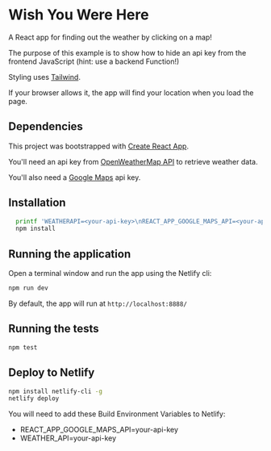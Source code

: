 # Wish You Were Here

A React app for finding out the weather by clicking on a map!

The purpose of this example is to show how to hide an api key from the frontend JavaScript (hint: use a backend Function!)

Styling uses [Tailwind](https://tailwindcss.com/).

If your browser allows it, the app will find your location when you load the page.

## Dependencies

This project was bootstrapped with [Create React App](https://create-react-app.dev/).

You'll need an api key from [OpenWeatherMap API](https://openweathermap.org/api) to retrieve weather data.

You'll also need a [Google Maps](https://developers.google.com/maps/) api key.

## Installation
```sh
  printf 'WEATHERAPI=<your-api-key>\nREACT_APP_GOOGLE_MAPS_API=<your-api-key>' > .env
  npm install
```

## Running the application

Open a terminal window and run the app using the Netlify cli:

```sh
npm run dev
```

By default, the app will run at ```http://localhost:8888/```

## Running the tests

```sh
npm test
```

## Deploy to Netlify

```sh
npm install netlify-cli -g
netlify deploy
```

You will need to add these Build Environment Variables to Netlify:

* REACT_APP_GOOGLE_MAPS_API=your-api-key
* WEATHER_API=your-api-key
